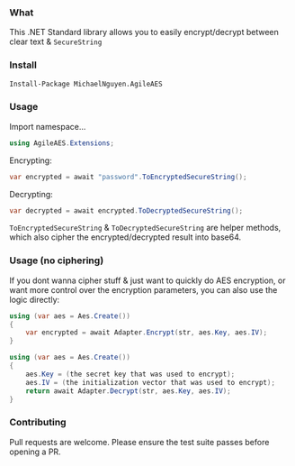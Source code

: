 ### What
This .NET Standard library allows you to easily encrypt/decrypt between clear text & `SecureString`

<TODO NUGET URL>

### Install
```bash
Install-Package MichaelNguyen.AgileAES
```

### Usage
Import namespace...
```c#
using AgileAES.Extensions;
```

Encrypting:
```c#
var encrypted = await "password".ToEncryptedSecureString();
```

Decrypting:
```c#
var decrypted = await encrypted.ToDecryptedSecureString();
```

`ToEncryptedSecureString` & `ToDecryptedSecureString` are helper methods, which also cipher the encrypted/decrypted result into base64.

### Usage (no ciphering)
If you dont wanna cipher stuff & just want to quickly do AES encryption, or want more control over the encryption parameters, you can also use the logic directly:
```c#
using (var aes = Aes.Create())
{
    var encrypted = await Adapter.Encrypt(str, aes.Key, aes.IV);
}
```
```c#
using (var aes = Aes.Create())
{
    aes.Key = (the secret key that was used to encrypt);
    aes.IV = (the initialization vector that was used to encrypt);
    return await Adapter.Decrypt(str, aes.Key, aes.IV);
}
```

### Contributing
Pull requests are welcome. Please ensure the test suite passes before opening a PR.
